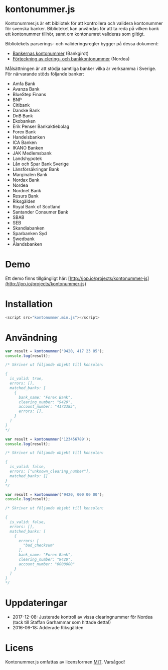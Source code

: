 # kontonummer.js
Kontonummer.js är ett bibliotek för att kontrollera och validera kontonummer för svenska banker. Biblioteket kan användas för att ta reda på vilken bank ett kontonummer tillhör, samt om kontonumret valideras som giltigt.

Bibliotekets parserings- och valideringsregler bygger på dessa dokument:
* [Bankernas kontonummer](http://www.autogiro.se/globalassets/dokument/anvandarmanualer/bankernaskontonummeruppbyggnad_anvandarmanual_sv.pdf) (Bankgirot)
* [Förteckning av clering- och bankkontonummer](https://www.nordea.se/Images/39-112644/F%C3%B6rteckning%20clearing-%20och%20bankkontonummer.pdf) (Nordea)

Målsättningen är att stödja samtliga banker vilka är verksamma i Sverige. För närvarande stöds följande banker:
* Amfa Bank
* Avanza Bank
* BlueStep Finans
* BNP
* Citibank
* Danske Bank
* DnB Bank
* Ekobanken
* Erik Penser Bankaktiebolag
* Forex Bank
* Handelsbanken
* ICA Banken
* IKANO Banken
* JAK Medlemsbank
* Landshypotek
* Lån och Spar Bank Sverige
* Länsförsäkringar Bank
* Marginalen Bank
* Nordax Bank
* Nordea
* Nordnet Bank
* Resurs Bank
* Riksgälden
* Royal Bank of Scotland
* Santander Consumer Bank
* SBAB
* SEB
* Skandiabanken
* Sparbanken Syd
* Swedbank
* Ålandsbanken

# Demo
Ett demo finns tillgängligt här: [http://jop.io/projects/kontonummer-js](http://jop.io/projects/kontonummer-js)

# Installation
```javascript
<script src="kontonummer.min.js"></script>
```

# Användning
```javascript
var result = kontonummer('9420, 417 23 85');
console.log(result);

/* Skriver ut följande objekt till konsolen:

{
  is_valid: true,
  errors: [],
  matched_banks: [
    {
      bank_name: "Forex Bank",
      clearing_number: "9420",
      account_number: "4172385",
      errors: [],
    }
  ]
}
*/
```
```javascript
var result = kontonummer('123456789');
console.log(result);

/* Skriver ut följande objekt till konsolen:

{
  is_valid: false,
  errors: ["unknown_clearing_number"],
  matched_banks: []
}
*/
```
```javascript
var result = kontonummer('9420, 000 00 00');
console.log(result);

/* Skriver ut följande objekt till konsolen:

{
  is_valid: false,
  errors: [],
  matched_banks: [
    {
      errors: [
        "bad_checksum"
      ],
      bank_name: "Forex Bank",
      clearing_number: "9420",
      account_number: "0000000"
    }
  ]
}
*/
```

# Uppdateringar
* 2017-12-08: Justerade kontroll av vissa clearingnummer för Nordea (tack till Staffan Garhammar som hittade detta!)
* 2016-06-18: Adderade Riksgälden

# Licens
Kontonummer.js omfattas av licensformen [MIT](https://opensource.org/licenses/MIT "The MIT License"). Varsågod!
